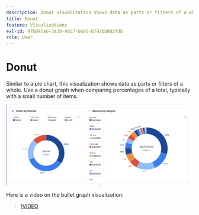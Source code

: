 ```yaml
---
description: Donut visualization shows data as parts or filters of a whole.
title: Donut
feature: Visualizations
exl-id: 97b846a6-3a38-48c7-b686-b792bb882fdb
role: User
---
```

# Donut

Similar to a pie chart, this visualization shows data as parts or filters of a whole. Use a donut graph when comparing percentages of a total, typically with a small number of items.

![A Donut chart showing data as parts or filters of a whole.](assets/donut.png)

Here is a video on the bullet graph visualization:

>[!VIDEO](https://video.tv.adobe.com/v/23989/?quality=12)
